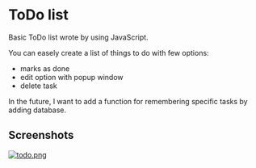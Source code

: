 # ToDo list

Basic ToDo list wrote by using JavaScript.

You can easely create a list of things to do with few options:
- marks as done
- edit option with popup window
- delete task

In the future, I want to add a function for remembering specific tasks by adding database.


## Screenshots

[![todo.png](https://i.postimg.cc/rsgrfzSL/todo.png)](https://postimg.cc/N29FMsJN)
